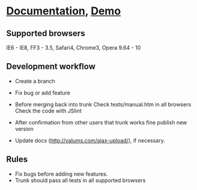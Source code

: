 [Documentation](http://valums.com/ajax-upload/), [Demo](http://valums.com/wp-content/uploads/ajax-upload/demo-jquery.htm)
===========

Supported browsers
---
IE6 - IE8, FF3 - 3.5, Safari4, Chrome3, Opera 9.64 - 10

Development workflow
---

* Create a branch
* Fix bug or add feature
* Before merging back into trunk
    Check tests/manual.htm in all browsers
    Check the code with JSlint
    
* After confirmation from other users that trunk works fine publish new version
* Update docs (http://valums.com/ajax-upload/), if necessary.

Rules
---

* Fix bugs before adding new features.
* Trunk should pass all tests in all supported browsers